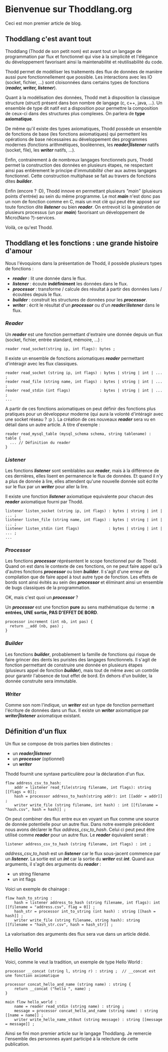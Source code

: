 # Bienvenue sur Thoddlang.org

Ceci est mon premier article de blog.

## Thoddlang c'est avant tout

Thoddlang (Thodd de son petit nom) est avant tout un langage de programmation par flux et fonctionnel qui vise à la simplicité et l'élégance du développement favorisant ainsi la maintenabilité et réutilisabilité du code.

Thodd permet de modéliser les traitements des flux de données de manière aussi pure fonctionnellement que possible. Les interactions avec les IO (socket, fichier, ...) sont cloisonnées dans certains types de fonctions (***reader, writer, listener***).

Quant à la modélisation des données, Thodd met à disposition la classique structure (*struct*) présent dans bon nombre de langage (c, c++, java, ...). Un ensemble de type dit natif est a disposition pour permettre la composition de ceux-ci dans des structures plus complexes. On parlera de **type axiomatique**.

De même qu'il existe des types axiomatiques, Thodd possède un ensemble de fonctions de base (les fonctions axiomatiques) qui permettent les opérations de base nécessaires au développement des programmes modernes (fonctions arithmétiques, booléennes, les ***reader|listener*** natifs (socket, file), les ***writer*** natifs, ...).

Enfin, contrairement à de nombreux langages fonctionnels purs, Thodd permet la construction des données en plusieurs étapes, ne respectant ainsi pas entièrement le principe d'*immutabilité* cher aux autres langages fonctionnel. Cette construction multiphase se fait au travers de fonctions dites ***builder***.

Enfin (encore ? :D), Thodd innove en permettant plusieurs *"main"* (plusieurs points d'entrée) au sein du même programme. Le mot ***main*** n'est donc pas un nom de fonction comme en C, mais un mot clé qui peut être apposé sur toute fonction dite ***listener*** ou bien ***reader***. On entrevoit ici la génération de plusieurs processus (un par ***main***) favorisant un développement de Micro(Nano ?)-services.

Voilà, ce qu'est Thodd.

## Thoddlang et les fonctions : une grande histoire d'amour

Nous l'évoquions dans la présentation de Thodd, il possède plusieurs types de fonctions :

* ***reader*** : lit une donnée dans le flux.
* ***listener*** : écoute **indéfiniment** les données dans le flux.
* ***processor*** : transforme / calcule des résultat à partir des données lues / écoutées depuis le flux.
* ***builder*** : construit les structures de données pour les ***processor***.
* ***writer*** : écrit le résultat d'un ***processor*** ou d'un ***reader***/***listener*** dans le flux.

### ***Reader***

Un ***reader*** est une fonction permettant d'extraire une donnée depuis un flux (socket, fichier, entrée standard, mémoire, ...) :

    reader read_socket(string ip, int flags): bytes ;

Il existe un ensemble de fonctions axiomatiques ***reader*** permettant d'intéragir avec les flux classiques.

    reader read_socket (string ip, int flags) : bytes | string | int | ... ;
    reader read_file (string name, int flags) : bytes | string | int | ... ;
    reader read_stdin (int flags)             : bytes | string | int | ... ;
    ...

A partir de ces fonctions axiomatiques on peut définir des fonctions plus pratiques pour un développeur moderne (qui aura la volonté d'intéragir avec une socket réseau ? :p ). La création de ces nouveaux ***reader*** sera vu en détail dans un autre article. A titre d'exemple :

    reader read_mysql_table (mysql_schema schema, string tablename) : table {
      ... // Définition du reader
    }

### ***Listener***

Les fonctions ***listener*** sont semblables aux ***reader***, mais à la différence de ces dernières, elles lisent en permanence le flux de données. Et quand il n'y a plus de donnée à lire, elles attendent qu'une nouvelle donnée soit écrite sur le flux par un ***writer*** pour aller la lire.

Il existe une fonction ***listener*** axiomatique equivalente pour chacun des ***reader*** axiomatique fourni par Thodd.

    listener listen_socket (string ip, int flags) : bytes | string | int | ... ;
    listener listen_file (string name, int flags) : bytes | string | int | ... ;
    listener listen_stdin (int flags)             : bytes | string | int | ... ;
    ...

### ***Processor***

Les fonctions ***processor*** réprésentent le scope fonctionnel pur de Thodd. Quand on est dans le contexte de ces fonctions, on ne peut faire appel qu'à d'autres fonctions ***processor*** ou bien ***builder***. Il s'agit d'une erreur de compilation que de faire appel à tout autre type de fonction. Les effets de bords sont ainsi évités au sein des ***processor*** et éliminant ainsi un ensemble de bugs classiques de la programmation.

OK, mais c'est quoi un ***processor*** ?

Un ***processor*** est une fonction **pure** au sens mathématique du terme : **n entrées, UNE sortie, PAS D'EFFET DE BORD**.

    processor increment (int nb, int pas) {
      return __add (nb, pas) ;
    }

### ***Builder***

Les fonctions ***builder***, probablement la famille de fonctions qui risque de faire grincer des dents les puristes des langages fonctionnels. Il s'agit de fonction permettant de construire une donnée en plusieurs étapes (plusieurs appel de fonction ***builder***), mais tout de même avec un contrôle pour garantir l'absence de tout effet de bord. En dehors d'un builder, la donnée construite sera immutable.

### ***Writer***

Comme son nom l'indique, un ***writer*** est un type de fonction permettant l'écriture de données dans un flux. Il existe un ***writer*** axiomatique par ***writer|listener*** axiomatique existant.

## Définition d'un flux

Un flux se compose de trois parties bien distinctes :

* un ***reader|listener***
* un ***processor*** (optionnel)
* un ***writer***

Thodd fournit une syntaxe particulière pour la déclaration d'un flux.

    flow address_csv_to_hash:
        addr = listener read_file(string filename, int flags): string [[flags = 0]];
        hash = processor address_to_hash(string addr): int [[addr = addr]] ;
        writer write_file (string filename, int hash) : int [[filename = "hash.csv", hash = hash]] ;

On peut combiner des flux entre eux en voyant un flux comme une source de donnée potentielle pour un autre flux. Dans notre exemple précédent nous avons déclarer le flux *address_csv_to_hash*. Celui ci peut peut être utilisé comme ***reader*** pour un autre flux. Le ***reader*** équivalent serait :

    listener address_csv_to_hash (string filename, int flags) : int ;

*address_csv_to_hash* est un ***listener*** car le flux sous-jacent commence par un ***listener***. La sortie est un ***int*** car la sortie du ***writer*** est ***int***. Quand aux arguments, il s'agit des arguments du ***reader*** :

* un string filename
* un int flags

Voici un exemple de chainage  :

    flow hash_to_string :
        hash = listener address_to_hash (string filename, int flags): int [[filename = "address.csv", flag = 0]] ;
        hash_str = processor int_to_string (int hash) : string [[hash = hash]] ;
        writer write_file (string filename, string hash): string [[filename = "hash_str.csv", hash = hash_str]] ;

La valorisation des arguments des flux sera vue dans un article dédié.

## Hello World

Voici, comme le veut la tradition, un exemple de type Hello World : 

    processor __concat (string l, string r) : string ;  // __concat est une fonction axiomatique

    processor concat_hello_and_name (string name) : string {
        return __concat ("hello ", name) ;
    }

    main flow hello_world :
        name = reader read_stdin (string name) : string ;
        message = processor concat_hello_and_name (string name) : string [[name = name]] ;
        writer write_hello_name_stdout (string message) : string [[message = message]] ;

Ainsi se fini mon premier article sur le langage Thoddlang.
Je remercie l'ensemble des personnes ayant participé à la relecture de cette publication.